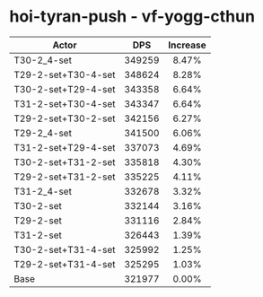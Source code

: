 # hoi-tyran-push - vf-yogg-cthun
| Actor | DPS | Increase |
|---|:---:|:---:|
|T30-2_4-set|349259|8.47%|
|T29-2-set+T30-4-set|348624|8.28%|
|T30-2-set+T29-4-set|343358|6.64%|
|T31-2-set+T30-4-set|343347|6.64%|
|T29-2-set+T30-2-set|342156|6.27%|
|T29-2_4-set|341500|6.06%|
|T31-2-set+T29-4-set|337073|4.69%|
|T30-2-set+T31-2-set|335818|4.30%|
|T29-2-set+T31-2-set|335225|4.11%|
|T31-2_4-set|332678|3.32%|
|T30-2-set|332144|3.16%|
|T29-2-set|331116|2.84%|
|T31-2-set|326443|1.39%|
|T30-2-set+T31-4-set|325992|1.25%|
|T29-2-set+T31-4-set|325295|1.03%|
|Base|321977|0.00%|
